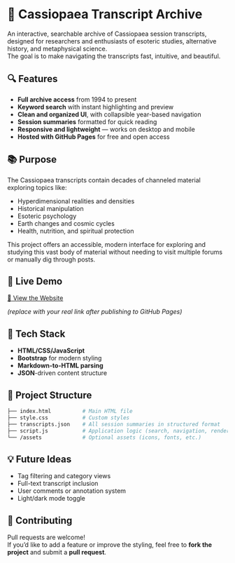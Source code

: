 # 🌌 Cassiopaea Transcript Archive

An interactive, searchable archive of Cassiopaea session transcripts, designed for researchers and enthusiasts of esoteric studies, alternative history, and metaphysical science.  
The goal is to make navigating the transcripts fast, intuitive, and beautiful.

## 🔍 Features

- **Full archive access** from 1994 to present
- **Keyword search** with instant highlighting and preview
- **Clean and organized UI**, with collapsible year-based navigation
- **Session summaries** formatted for quick reading
- **Responsive and lightweight** — works on desktop and mobile
- **Hosted with GitHub Pages** for free and open access

## 📚 Purpose

The Cassiopaea transcripts contain decades of channeled material exploring topics like:
- Hyperdimensional realities and densities
- Historical manipulation
- Esoteric psychology
- Earth changes and cosmic cycles
- Health, nutrition, and spiritual protection

This project offers an accessible, modern interface for exploring and studying this vast body of material without needing to visit multiple forums or manually dig through posts.

## 🚀 Live Demo

[🔗 View the Website](https://yourusername.github.io/your-repo-name)

*(replace with your real link after publishing to GitHub Pages)*

## 🧩 Tech Stack

- **HTML/CSS/JavaScript**
- **Bootstrap** for modern styling
- **Markdown-to-HTML parsing**
- **JSON**-driven content structure

## 📁 Project Structure

```bash
├── index.html          # Main HTML file
├── style.css           # Custom styles
├── transcripts.json    # All session summaries in structured format
├── script.js           # Application logic (search, navigation, rendering)
└── /assets             # Optional assets (icons, fonts, etc.)
```

## 💡 Future Ideas

- Tag filtering and category views  
- Full-text transcript inclusion  
- User comments or annotation system  
- Light/dark mode toggle  

## 🤝 Contributing

Pull requests are welcome!  
If you’d like to add a feature or improve the styling, feel free to **fork the project** and submit a **pull request**.

